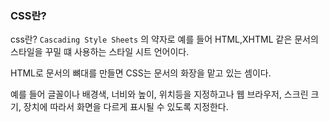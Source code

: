 ### CSS란?


css란? `Cascading Style Sheets` 의 약자로 예를 들어 HTML,XHTML 같은 문서의 스타일을 꾸밀 떄 사용하는 스타일 시트 언어이다.


HTML로 문서의 뼈대를 만들면 CSS는 문서의 화장을 맡고 있는 셈이다.

예를 들어 글꼴이나 배경색, 너비와 높이, 위치등을 지정하고나 웹 브라우저, 스크린 크기, 장치에 따라서 화면을 다르게 표시될 수 있도록 지정한다.
